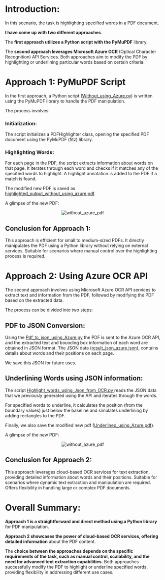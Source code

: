 # Introduction:

In this scenario, the task is highlighting specified words in a PDF document. 

**I have come up with two different approaches**. 

The **first approach utilizes a Python script with the PyMuPDF** library. 

The **second approach leverages Microsoft Azure OCR** (Optical Character Recognition) API Services. Both approaches aim to modify the PDF by highlighting or underlining particular words based on certain criteria.

# Approach 1: PyMuPDF Script

In the first approach, a Python script ([Without_using_Azure.py](https://github.com/Pinak-Datta/Highlight_words_in_a_PDF_using_Python/blob/main/Without_using_Azure.py)) is written using the PyMuPDF library to handle the PDF manipulation. 

The process involves:

### Initialization:

The script initializes a PDFHighlighter class, opening the specified PDF document using the PyMuPDF (fitz) library.

### Highlighting Words:

For each page in the PDF, the script extracts information about words on that page.
It iterates through each word and checks if it matches any of the specified words to highlight.
A highlight annotation is added to the PDF if a match is found.

The modified new PDF is saved as [highlighted_output_without_using_azure.pdf](https://github.com/Pinak-Datta/Highlight_words_in_a_PDF_using_Python/blob/main/highlighted_output_without_using_azure.pdf).

A glimpse of the new PDF:

<p align="center">
  <img src="https://i.imgur.com/JaAFv3I.png" alt="without_azure_pdf"  />
</p>

## Conclusion for Approach 1:

This approach is efficient for small to medium-sized PDFs.
It directly manipulates the PDF using a Python library without relying on external services.
Suitable for scenarios where manual control over the highlighting process is required.

# Approach 2: Using Azure OCR API

The second approach involves using Microsoft Azure OCR API services to extract text and information from the PDF, followed by modifying the PDF based on the extracted data. 

The process can be divided into two steps:

## PDF to JSON Conversion:

Using the [Pdf_to_json_using_Azure.py](https://github.com/Pinak-Datta/Highlight_words_in_a_PDF_using_Python/blob/main/Pdf_to_json_using_Azure.py) the PDF is sent to the Azure OCR API, and the extracted text and bounding box information of each word are obtained in JSON format.
The JSON data ([result_json_azure.json](https://github.com/Pinak-Datta/Highlight_words_in_a_PDF_using_Python/blob/main/result_json_azure.json)),  contains details about words and their positions on each page.

We save this JSON for future uses.

## Underlining Words using JSON information:

The script [Highlight_words_using_Json_from_OCR.py
](https://github.com/Pinak-Datta/Highlight_words_in_a_PDF_using_Python/blob/main/Highlight_words_using_Json_from_OCR.py) reads the JSON data that we previously generated using the API and iterates through the words.

For specified words to underline, it calculates the position (from the boundary values) just below the baseline and simulates underlining by adding rectangles to the PDF.

Finally, we also save the modified new pdf ([Underlined_using_Azure.pdf](https://github.com/Pinak-Datta/Highlight_words_in_a_PDF_using_Python/blob/main/Underlined_using_Azure.pdf)).

A glimpse of the new PDF:

<p align="center">
  <img src="https://i.imgur.com/MB21kg0.png" alt="without_azure_pdf"  />
</p>

## Conclusion for Approach 2:

This approach leverages cloud-based OCR services for text extraction, providing detailed information about words and their positions.
Suitable for scenarios where dynamic text extraction and manipulation are required.
Offers flexibility in handling large or complex PDF documents.

# Overall Summary:

**Approach 1 is a straightforward and direct method using a Python library** for PDF manipulation.

**Approach 2 showcases the power of cloud-based OCR services, offering detailed information** about the PDF content.

The **choice between the approaches depends on the specific requirements of the task, such as manual control, scalability, and the need for advanced text extraction capabilities.** Both approaches successfully modify the PDF to highlight or underline specified words, providing flexibility in addressing different use cases.
